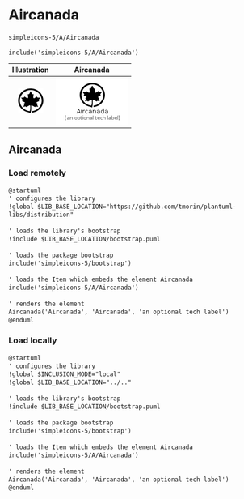 # Aircanada


```text
simpleicons-5/A/Aircanada
```

```text
include('simpleicons-5/A/Aircanada')
```



| Illustration | Aircanada |
| :---: | :---: |
| ![illustration for Illustration](../../simpleicons-5/A/Aircanada.png) | ![illustration for Aircanada](../../simpleicons-5/A/Aircanada.Local.png) |




## Aircanada

### Load remotely
```plantuml
@startuml
' configures the library
!global $LIB_BASE_LOCATION="https://github.com/tmorin/plantuml-libs/distribution"

' loads the library's bootstrap
!include $LIB_BASE_LOCATION/bootstrap.puml

' loads the package bootstrap
include('simpleicons-5/bootstrap')

' loads the Item which embeds the element Aircanada
include('simpleicons-5/A/Aircanada')

' renders the element
Aircanada('Aircanada', 'Aircanada', 'an optional tech label')
@enduml
```

### Load locally
```plantuml
@startuml
' configures the library
!global $INCLUSION_MODE="local"
!global $LIB_BASE_LOCATION="../.."

' loads the library's bootstrap
!include $LIB_BASE_LOCATION/bootstrap.puml

' loads the package bootstrap
include('simpleicons-5/bootstrap')

' loads the Item which embeds the element Aircanada
include('simpleicons-5/A/Aircanada')

' renders the element
Aircanada('Aircanada', 'Aircanada', 'an optional tech label')
@enduml
```

